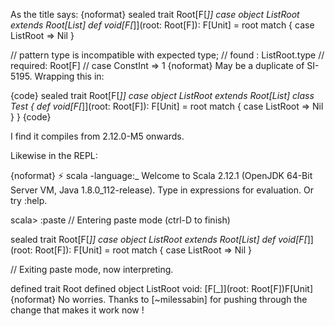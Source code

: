 As the title says:
{noformat} 
sealed trait Root[F[_]]
case object ListRoot extends Root[List]
def void[F[_]](root: Root[F]): F[Unit] = root match {
               case ListRoot => Nil
} 

// pattern type is incompatible with expected type;
// found   : ListRoot.type
// required: Root[F]
// case ConstInt => 1
{noformat}
May be a duplicate of SI-5195.
Wrapping this in:

{code}
sealed trait Root[F[_]]
case object ListRoot extends Root[List]
class Test {
  def void[F[_]](root: Root[F]): F[Unit] = root match {
                 case ListRoot => Nil
  }
}
{code}

I find it compiles from 2.12.0-M5 onwards.

Likewise in the REPL:

{noformat}
⚡ scala -language:_
Welcome to Scala 2.12.1 (OpenJDK 64-Bit Server VM, Java 1.8.0_112-release).
Type in expressions for evaluation. Or try :help.

scala> :paste
// Entering paste mode (ctrl-D to finish)

sealed trait Root[F[_]]
case object ListRoot extends Root[List]
def void[F[_]](root: Root[F]): F[Unit] = root match {
               case ListRoot => Nil
}


// Exiting paste mode, now interpreting.

defined trait Root
defined object ListRoot
void: [F[_]](root: Root[F])F[Unit]
{noformat}
No worries. Thanks to [~milessabin] for pushing through the change that makes it work now !

